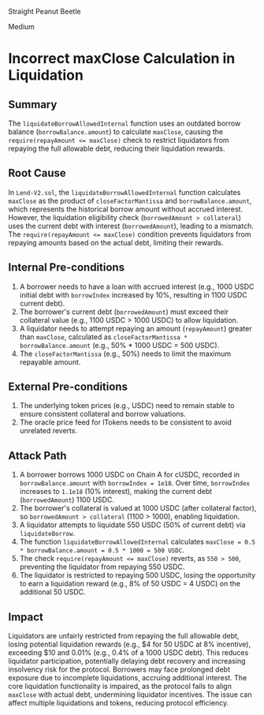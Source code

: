 Straight Peanut Beetle

Medium

# Incorrect maxClose Calculation in Liquidation

## Summary
The `liquidateBorrowAllowedInternal` function uses an outdated borrow balance (`borrowBalance.amount`) to calculate `maxClose`, causing the `require(repayAmount <= maxClose)` check to restrict liquidators from repaying the full allowable debt, reducing their liquidation rewards.

## Root Cause
In `Lend-V2.sol`, the `liquidateBorrowAllowedInternal` function calculates `maxClose` as the product of `closeFactorMantissa` and `borrowBalance.amount`, which represents the historical borrow amount without accrued interest. However, the liquidation eligibility check (`borrowedAmount > collateral`) uses the current debt with interest (`borrowedAmount`), leading to a mismatch. The `require(repayAmount <= maxClose)` condition prevents liquidators from repaying amounts based on the actual debt, limiting their rewards.

## Internal Pre-conditions
1. A borrower needs to have a loan with accrued interest (e.g., 1000 USDC initial debt with `borrowIndex` increased by 10%, resulting in 1100 USDC current debt).
2. The borrower's current debt (`borrowedAmount`) must exceed their collateral value (e.g., 1100 USDC > 1000 USDC) to allow liquidation.
3. A liquidator needs to attempt repaying an amount (`repayAmount`) greater than `maxClose`, calculated as `closeFactorMantissa * borrowBalance.amount` (e.g., 50% * 1000 USDC = 500 USDC).
4. The `closeFactorMantissa` (e.g., 50%) needs to limit the maximum repayable amount.

## External Pre-conditions
1. The underlying token prices (e.g., USDC) need to remain stable to ensure consistent collateral and borrow valuations.
2. The oracle price feed for lTokens needs to be consistent to avoid unrelated reverts.

## Attack Path
1. A borrower borrows 1000 USDC on Chain A for cUSDC, recorded in `borrowBalance.amount` with `borrowIndex = 1e18`. Over time, `borrowIndex` increases to `1.1e18` (10% interest), making the current debt (`borrowedAmount`) 1100 USDC.
2. The borrower's collateral is valued at 1000 USDC (after collateral factor), so `borrowedAmount > collateral` (1100 > 1000), enabling liquidation.
3. A liquidator attempts to liquidate 550 USDC (50% of current debt) via `liquidateBorrow`.
4. The function `liquidateBorrowAllowedInternal` calculates `maxClose = 0.5 * borrowBalance.amount = 0.5 * 1000 = 500 USDC`.
5. The check `require(repayAmount <= maxClose)` reverts, as `550 > 500`, preventing the liquidator from repaying 550 USDC.
6. The liquidator is restricted to repaying 500 USDC, losing the opportunity to earn a liquidation reward (e.g., 8% of 50 USDC = 4 USDC) on the additional 50 USDC.

## Impact
Liquidators are unfairly restricted from repaying the full allowable debt, losing potential liquidation rewards (e.g., $4 for 50 USDC at 8% incentive), exceeding $10 and 0.01% (e.g., 0.4% of a 1000 USDC debt). This reduces liquidator participation, potentially delaying debt recovery and increasing insolvency risk for the protocol. Borrowers may face prolonged debt exposure due to incomplete liquidations, accruing additional interest. The core liquidation functionality is impaired, as the protocol fails to align `maxClose` with actual debt, undermining liquidator incentives. The issue can affect multiple liquidations and tokens, reducing protocol efficiency.
